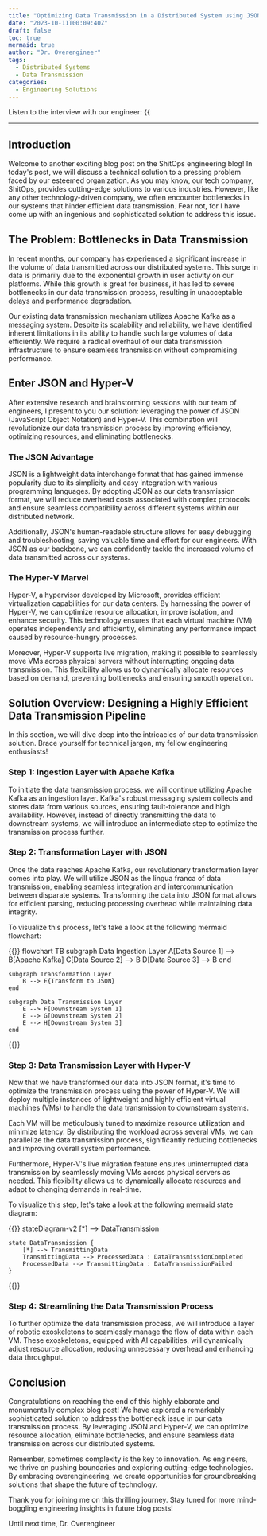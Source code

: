 ```yaml
---
title: "Optimizing Data Transmission in a Distributed System using JSON and Hyper-V"
date: "2023-10-11T00:09:40Z"
draft: false
toc: true
mermaid: true
author: "Dr. Overengineer"
tags:
  - Distributed Systems
  - Data Transmission
categories:
  - Engineering Solutions
---
```


Listen to the interview with our engineer: {{<audio src="https://s3.chaops.de/shitops/podcasts/optimizing-data-transmission-in-a-distributed-system-using-json-and-hyper-v.mp3" class="audio">}}

---

## Introduction

Welcome to another exciting blog post on the ShitOps engineering blog! In today's post, we will discuss a technical solution to a pressing problem faced by our esteemed organization. As you may know, our tech company, ShitOps, provides cutting-edge solutions to various industries. However, like any other technology-driven company, we often encounter bottlenecks in our systems that hinder efficient data transmission. Fear not, for I have come up with an ingenious and sophisticated solution to address this issue.

## The Problem: Bottlenecks in Data Transmission

In recent months, our company has experienced a significant increase in the volume of data transmitted across our distributed systems. This surge in data is primarily due to the exponential growth in user activity on our platforms. While this growth is great for business, it has led to severe bottlenecks in our data transmission process, resulting in unacceptable delays and performance degradation.

Our existing data transmission mechanism utilizes Apache Kafka as a messaging system. Despite its scalability and reliability, we have identified inherent limitations in its ability to handle such large volumes of data efficiently. We require a radical overhaul of our data transmission infrastructure to ensure seamless transmission without compromising performance.

## Enter JSON and Hyper-V

After extensive research and brainstorming sessions with our team of engineers, I present to you our solution: leveraging the power of JSON (JavaScript Object Notation) and Hyper-V. This combination will revolutionize our data transmission process by improving efficiency, optimizing resources, and eliminating bottlenecks.

### The JSON Advantage

JSON is a lightweight data interchange format that has gained immense popularity due to its simplicity and easy integration with various programming languages. By adopting JSON as our data transmission format, we will reduce overhead costs associated with complex protocols and ensure seamless compatibility across different systems within our distributed network.

Additionally, JSON's human-readable structure allows for easy debugging and troubleshooting, saving valuable time and effort for our engineers. With JSON as our backbone, we can confidently tackle the increased volume of data transmitted across our systems.

### The Hyper-V Marvel

Hyper-V, a hypervisor developed by Microsoft, provides efficient virtualization capabilities for our data centers. By harnessing the power of Hyper-V, we can optimize resource allocation, improve isolation, and enhance security. This technology ensures that each virtual machine (VM) operates independently and efficiently, eliminating any performance impact caused by resource-hungry processes.

Moreover, Hyper-V supports live migration, making it possible to seamlessly move VMs across physical servers without interrupting ongoing data transmission. This flexibility allows us to dynamically allocate resources based on demand, preventing bottlenecks and ensuring smooth operation.

## Solution Overview: Designing a Highly Efficient Data Transmission Pipeline

In this section, we will dive deep into the intricacies of our data transmission solution. Brace yourself for technical jargon, my fellow engineering enthusiasts!

### Step 1: Ingestion Layer with Apache Kafka

To initiate the data transmission process, we will continue utilizing Apache Kafka as an ingestion layer. Kafka's robust messaging system collects and stores data from various sources, ensuring fault-tolerance and high availability. However, instead of directly transmitting the data to downstream systems, we will introduce an intermediate step to optimize the transmission process further.

### Step 2: Transformation Layer with JSON

Once the data reaches Apache Kafka, our revolutionary transformation layer comes into play. We will utilize JSON as the lingua franca of data transmission, enabling seamless integration and intercommunication between disparate systems. Transforming the data into JSON format allows for efficient parsing, reducing processing overhead while maintaining data integrity.

To visualize this process, let's take a look at the following mermaid flowchart:

{{<mermaid>}}
flowchart TB
    subgraph Data Ingestion Layer
        A[Data Source 1] --> B[Apache Kafka]
        C[Data Source 2] --> B
        D[Data Source 3] --> B
    end

    subgraph Transformation Layer
        B --> E{Transform to JSON}
    end

    subgraph Data Transmission Layer
        E --> F[Downstream System 1]
        E --> G[Downstream System 2]
        E --> H[Downstream System 3]
    end
{{</mermaid>}}

### Step 3: Data Transmission Layer with Hyper-V

Now that we have transformed our data into JSON format, it's time to optimize the transmission process using the power of Hyper-V. We will deploy multiple instances of lightweight and highly efficient virtual machines (VMs) to handle the data transmission to downstream systems.

Each VM will be meticulously tuned to maximize resource utilization and minimize latency. By distributing the workload across several VMs, we can parallelize the data transmission process, significantly reducing bottlenecks and improving overall system performance.

Furthermore, Hyper-V's live migration feature ensures uninterrupted data transmission by seamlessly moving VMs across physical servers as needed. This flexibility allows us to dynamically allocate resources and adapt to changing demands in real-time.

To visualize this step, let's take a look at the following mermaid state diagram:

{{<mermaid>}}
stateDiagram-v2
    [*] --> DataTransmission

    state DataTransmission {
        [*] --> TransmittingData
        TransmittingData --> ProcessedData : DataTransmissionCompleted
        ProcessedData --> TransmittingData : DataTransmissionFailed
    }
{{</mermaid>}}

### Step 4: Streamlining the Data Transmission Process

To further optimize the data transmission process, we will introduce a layer of robotic exoskeletons to seamlessly manage the flow of data within each VM. These exoskeletons, equipped with AI capabilities, will dynamically adjust resource allocation, reducing unnecessary overhead and enhancing data throughput.

## Conclusion

Congratulations on reaching the end of this highly elaborate and monumentally complex blog post! We have explored a remarkably sophisticated solution to address the bottleneck issue in our data transmission process. By leveraging JSON and Hyper-V, we can optimize resource allocation, eliminate bottlenecks, and ensure seamless data transmission across our distributed systems.

Remember, sometimes complexity is the key to innovation. As engineers, we thrive on pushing boundaries and exploring cutting-edge technologies. By embracing overengineering, we create opportunities for groundbreaking solutions that shape the future of technology.

Thank you for joining me on this thrilling journey. Stay tuned for more mind-boggling engineering insights in future blog posts!

Until next time,
Dr. Overengineer